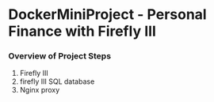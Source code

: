 # DockerMiniProject - Personal Finance with Firefly III 

### Overview of Project Steps
1. Firefly III 
2. firefly III SQL database
3. Nginx proxy
